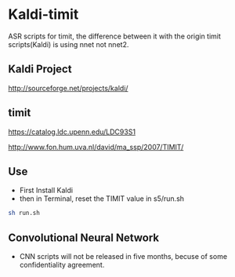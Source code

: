 Kaldi-timit
===========

ASR scripts for timit, the difference between it with the origin timit scripts(Kaldi) is using nnet not nnet2.

Kaldi Project
----
http://sourceforge.net/projects/kaldi/

timit
----
https://catalog.ldc.upenn.edu/LDC93S1

http://www.fon.hum.uva.nl/david/ma_ssp/2007/TIMIT/

Use
----
* First Install Kaldi
* then in Terminal, reset the TIMIT value in s5/run.sh
```sh
sh run.sh
```

Convolutional Neural Network
----
* CNN scripts will not be released in five months, becuse of some confidentiality agreement.


